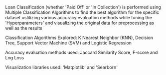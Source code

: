 Loan Classification (whether 'Paid Off' or 'In Collection') is performed using Multiple Classification Algorithms to find the best algorithm for the specific dataset ustilizing various accuracy evaluation methods while tuning the 'Hyperparameters' and visualizing the original data for preprocessing as well as the results

Classification Algorithms Explored: K Nearest Neighbor (KNN), Decision Tree, Support Vector Machine (SVM) and Logistic Regression

Accuracy evaluation methods used: Jaccard Similarity Score, F-score and Log Loss

Visualization libraries used: 'Matplotlib' and 'Searborn'

